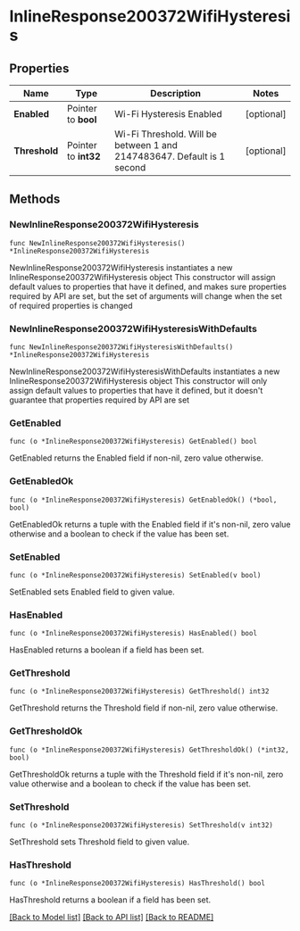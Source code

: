 # InlineResponse200372WifiHysteresis

## Properties

Name | Type | Description | Notes
------------ | ------------- | ------------- | -------------
**Enabled** | Pointer to **bool** | Wi-Fi Hysteresis Enabled  | [optional] 
**Threshold** | Pointer to **int32** | Wi-Fi Threshold. Will be between 1 and 2147483647. Default is 1 second | [optional] 

## Methods

### NewInlineResponse200372WifiHysteresis

`func NewInlineResponse200372WifiHysteresis() *InlineResponse200372WifiHysteresis`

NewInlineResponse200372WifiHysteresis instantiates a new InlineResponse200372WifiHysteresis object
This constructor will assign default values to properties that have it defined,
and makes sure properties required by API are set, but the set of arguments
will change when the set of required properties is changed

### NewInlineResponse200372WifiHysteresisWithDefaults

`func NewInlineResponse200372WifiHysteresisWithDefaults() *InlineResponse200372WifiHysteresis`

NewInlineResponse200372WifiHysteresisWithDefaults instantiates a new InlineResponse200372WifiHysteresis object
This constructor will only assign default values to properties that have it defined,
but it doesn't guarantee that properties required by API are set

### GetEnabled

`func (o *InlineResponse200372WifiHysteresis) GetEnabled() bool`

GetEnabled returns the Enabled field if non-nil, zero value otherwise.

### GetEnabledOk

`func (o *InlineResponse200372WifiHysteresis) GetEnabledOk() (*bool, bool)`

GetEnabledOk returns a tuple with the Enabled field if it's non-nil, zero value otherwise
and a boolean to check if the value has been set.

### SetEnabled

`func (o *InlineResponse200372WifiHysteresis) SetEnabled(v bool)`

SetEnabled sets Enabled field to given value.

### HasEnabled

`func (o *InlineResponse200372WifiHysteresis) HasEnabled() bool`

HasEnabled returns a boolean if a field has been set.

### GetThreshold

`func (o *InlineResponse200372WifiHysteresis) GetThreshold() int32`

GetThreshold returns the Threshold field if non-nil, zero value otherwise.

### GetThresholdOk

`func (o *InlineResponse200372WifiHysteresis) GetThresholdOk() (*int32, bool)`

GetThresholdOk returns a tuple with the Threshold field if it's non-nil, zero value otherwise
and a boolean to check if the value has been set.

### SetThreshold

`func (o *InlineResponse200372WifiHysteresis) SetThreshold(v int32)`

SetThreshold sets Threshold field to given value.

### HasThreshold

`func (o *InlineResponse200372WifiHysteresis) HasThreshold() bool`

HasThreshold returns a boolean if a field has been set.


[[Back to Model list]](../README.md#documentation-for-models) [[Back to API list]](../README.md#documentation-for-api-endpoints) [[Back to README]](../README.md)


